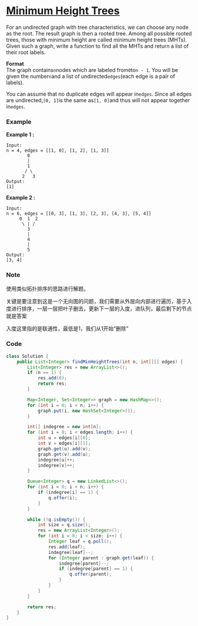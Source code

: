 # [Minimum Height Trees](https://leetcode.com/problems/minimum-height-trees/description/)

For an undirected graph with tree characteristics, we can choose any node as the root. The result graph is then a rooted tree. Among all possible rooted trees, those with minimum height are called minimum height trees \(MHTs\). Given such a graph, write a function to find all the MHTs and return a list of their root labels.

**Format**  
The graph contains`n`nodes which are labeled from`0`to`n - 1`. You will be given the number`n`and a list of undirected`edges`\(each edge is a pair of labels\).

You can assume that no duplicate edges will appear in`edges`. Since all edges are undirected,`[0, 1]`is the same as`[1, 0]`and thus will not appear together in`edges`.

### Example

**Example 1 :**

```
Input:
n = 4, edges = [[1, 0], [1, 2], [1, 3]]
        0
        |
        1
       / \
      2   3 
Output:
[1]
```

**Example 2 :**

```
Input:
n = 6, edges = [[0, 3], [1, 3], [2, 3], [4, 3], [5, 4]]
     0  1  2
      \ | /
        3
        |
        4
        |
        5 
Output:
[3, 4]
```

### Note

使用类似拓扑排序的思路进行解题。

关键是要注意到这是一个无向图的问题，我们需要从外层向内部进行遍历，基于入度进行排序，一层一层把叶子删去，更新下一层的入度，进队列，最后剩下的节点就是答案

入度这里指的是联通性，最低是1，我们从1开始“删除”

### Code

```java
class Solution {
    public List<Integer> findMinHeightTrees(int n, int[][] edges) {
        List<Integer> res = new ArrayList<>();
        if (n == 1) {
            res.add(0);
            return res;
        }

        Map<Integer, Set<Integer>> graph = new HashMap<>();
        for (int i = 0; i < n; i++) {
            graph.put(i, new HashSet<Integer>());
        }

        int[] indegree = new int[n];
        for (int i = 0; i < edges.length; i++) {
            int u = edges[i][0];
            int v = edges[i][1];
            graph.get(u).add(v);
            graph.get(v).add(u);
            indegree[u]++;
            indegree[v]++;
        }

        Queue<Integer> q = new LinkedList<>();
        for (int i = 0; i < n; i++) {
            if (indegree[i] == 1) {
                q.offer(i);
            }
        }

        while (!q.isEmpty()) {
            int size = q.size();
            res = new ArrayList<Integer>();
            for (int i = 0; i < size; i++) {
                Integer leaf = q.poll();
                res.add(leaf);
                indegree[leaf]--;
                for (Integer parent : graph.get(leaf)) {
                    indegree[parent]--;
                    if (indegree[parent] == 1) {
                        q.offer(parent);
                    }
                }
            }
        }

        return res;
    }
}
```



